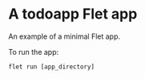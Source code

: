 # A todoapp Flet app

An example of a minimal Flet app.

To run the app:

```
flet run [app_directory]
```